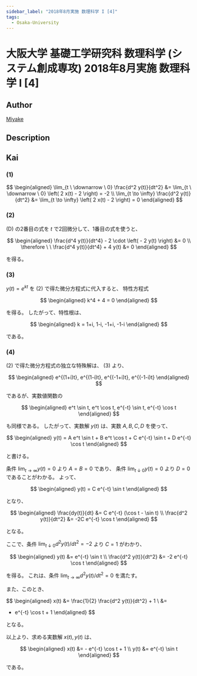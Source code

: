 ```yaml
---
sidebar_label: "2018年8月実施 数理科学 I [4]"
tags:
  - Osaka-University
---
```

# 大阪大学 基礎工学研究科 数理科学 (システム創成専攻) 2018年8月実施 数理科学 I \[4\]

## **Author**
[Miyake](https://miyake.github.io/exams/index.html)

## **Description**

## **Kai**
### (1)

$$
  \begin{aligned}
  \lim_{t \ \downarrow \ 0} \frac{d^2 y(t)}{dt^2}
  &=
  \lim_{t \ \downarrow \ 0} \left( 2 x(t) - 2 \right)
  = -2
  \\
  \lim_{t \to \infty} \frac{d^2 y(t)}{dt^2}
  &=
  \lim_{t \to \infty} \left( 2 x(t) - 2 \right)
  = 0
  \end{aligned}
$$

### (2)
(D) の2番目の式を $t$ で2回微分して、1番目の式を使うと、

$$
  \begin{aligned}
  \frac{d^4 y(t)}{dt^4} - 2 \cdot \left( - 2 y(t) \right) &= 0
  \\
  \therefore \ \ 
  \frac{d^4 y(t)}{dt^4} + 4 y(t) &= 0
  \end{aligned}
$$

を得る。

### (3)
$y(t) = e^{kt}$ を (2) で得た微分方程式に代入すると、
特性方程式

$$
  \begin{aligned}
  k^4 + 4 = 0
  \end{aligned}
$$

を得る。
したがって、特性根は、

$$
  \begin{aligned}
  k = 1+i, 1-i, -1+i, -1-i
  \end{aligned}
$$

である。

### (4)
(2) で得た微分方程式の独立な特殊解は、 (3) より、

$$
  \begin{aligned}
  e^{(1+i)t}, e^{(1-i)t}, e^{(-1+i)t}, e^{(-1-i)t}
  \end{aligned}
$$

であるが、実数値関数の

$$
  \begin{aligned}
  e^t \sin t, e^t \cos t, e^{-t} \sin t, e^{-t} \cos t
  \end{aligned}
$$

も同様である。
したがって、実数解 $y(t)$ は、実数 $A, B, C, D$ を使って、

$$
  \begin{aligned}
  y(t) =
  A e^t \sin t + B e^t \cos t + C e^{-t} \sin t + D e^{-t} \cos t
  \end{aligned}
$$

と書ける。

条件 $\lim_{t \to \infty} y(t) = 0$ より $A=B=0$ であり、
条件 $\lim_{t \ \downarrow \ 0} y(t) = 0$ より $D=0$
であることがわかる。
よって、

$$
  \begin{aligned}
  y(t) = C e^{-t} \sin t
  \end{aligned}
$$

となり、

$$
  \begin{aligned}
  \frac{dy(t)}{dt} &= C e^{-t} (\cos t - \sin t)
  \\
  \frac{d^2 y(t)}{dt^2} &= -2C e^{-t} \cos t
  \end{aligned}
$$

となる。

ここで、条件
$\lim_{t \ \downarrow \ 0} d^2 y(t) / dt^2 = -2$ より $C=1$
がわかり、

$$
  \begin{aligned}
  y(t) &= e^{-t} \sin t
  \\
  \frac{d^2 y(t)}{dt^2} &= -2 e^{-t} \cos t
  \end{aligned}
$$

を得る。
これは、条件
$\lim_{t \to \infty} d^2 y(t) / dt^2 = 0$ を満たす。

また、このとき、

$$
  \begin{aligned}
  x(t)
  &=
  \frac{1}{2} \frac{d^2 y(t)}{dt^2} + 1
  \\
  &=
  - e^{-t} \cos t + 1
  \end{aligned}
$$

となる。

以上より、求める実数解 $x(t), y(t)$ は、

$$
  \begin{aligned}
  x(t) &= - e^{-t} \cos t + 1
  \\
  y(t) &= e^{-t} \sin t
  \end{aligned}
$$

である。